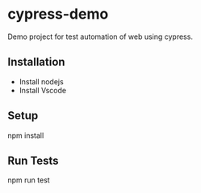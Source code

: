 # cypress-demo

Demo project for test automation of web using cypress.

## Installation

- Install nodejs
- Install Vscode

## Setup

  npm install
  
## Run Tests

  npm run test
